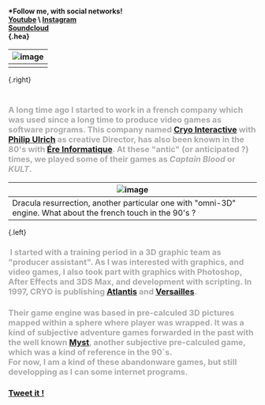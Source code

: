 #### *Follow me, with social networks!<br />[Youtube](https://www.youtube.com/channel/UCR99hpq-MqEr7_w247T6UMA) \ [Instagram](https://www.instagram.com/shoutn95/)<br />[Soundcloud](https://soundcloud.com/shoutn95)<br />{.hea}
|![image](https://shoutn95.github.io/sh95/images/photo-2.jpeg)|
|-|
||
{.right}
### &nbsp;<br />A long time ago I started to work in a french  company which was used since a long time to produce video games as software programs.  This company named [Cryo Interactive](https://fr.wikipedia.org/wiki/Cryo_Interactive) with [Philip Ulrich](https://fr.wikipedia.org/wiki/Philippe_Ulrich) as creative Director, has also been known in the 80's with [Ére Informatique](https://fr.wikipedia.org/wiki/Ère_informatique). At these "antic" (or anticipated ?)  times, we played some of their games as *Captain Blood* or *KULT*.<br />
|![image](https://shoutn95.github.io/sh95/images/photo-6.jpeg)|
|-|
|Dracula resurrection, another particular one with "omni-3D" engine. What about the french touch in the 90's ?|
{.left}
### &nbsp;I started with a training period in a 3D graphic team as "producer assistant". As I was interested with graphics, and video games, I also took part with graphics with Photoshop, After Effects and 3DS Max, and development with scripting. In 1997, CRYO is publishing [Atlantis](https://fr.wikipedia.org/wiki/Atlantis_:_Secrets_d%27un_monde_oublié) and [Versailles](https://fr.wikipedia.org/wiki/Versailles_1685_:_Complot_à_la_cour_du_Roi_Soleil).<br />
### Their game engine was based in pre-calculed 3D pictures mapped within a sphere where player was wrapped. It was a kind of subjective adventure games forwarded in the past with the well known [Myst](https://fr.wikipedia.org/wiki/Myst_(jeu_vidéo)), another subjective pre-calculed game, which was a kind of reference in the 90`s.<br />For now, I am a kind of these abandonware games, but still developping as I can some internet programs.<br />

### [Tweet it !](https://twitter.com/intent/tweet?text=New%20from%20%23shoutn95...%20%0Dhttps://shoutn95.github.io/sh95/index.html%20with%20%23github%20and%20%23twitter)

<!--  
contenu markdown
et html
page0
-->

<style type='text/css'>
h3{
 color:#aaa;
}
</style>
